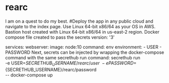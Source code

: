 # rearc
I am on a quest to do my best. 
#Deploy the app in any public cloud and navigate to the index page. Use Linux 64-bit x86/64 as your OS in AWS. 
Bastion host created with Linux 64-bit x86/64 in us-east-2 region.
Docker compose file created to pass the secrets 
version: '3'

services:
  webserver:
    image: node:10
    command: env
    environment:
      - USER
      - PASSWORD
Next, secrets can be injected by wrapping the docker-compose command with the same secrethub run command:
secrethub run \
    -e USER=${SECRETHUB_USERNAME}/rearc/user \
    -e PASSWORD=${SECRETHUB_USERNAME}/rearc/password \
    -- docker-compose up
